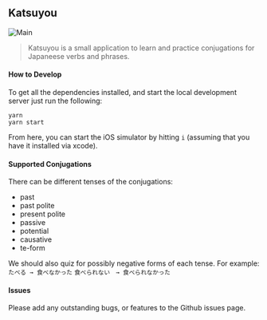 Katsuyou
---

![Main](https://github.com/surreptus/katsuyou/actions/workflows/check.yml/badge.svg)

> Katsuyou is a small application to learn and practice conjugations for Japaneese verbs and phrases.

#### How to Develop

To get all the dependencies installed, and start the local development server just run the following:

```
yarn
yarn start
```

From here, you can start the iOS simulator by hitting `i` (assuming that you have it installed via xcode).

#### Supported Conjugations

There can be different tenses of the conjugations:

- past
- past polite
- present polite
- passive
- potential
- causative
- te-form

We should also quiz for possibly negative forms of each tense. For example:
`たべる → 食べなかった`
`食べられない　→ 食べられなかった`

#### Issues

Please add any outstanding bugs, or features to the Github issues page.
